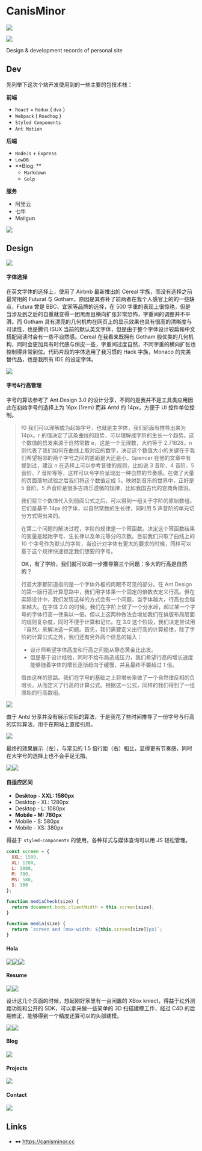 # CanisMinor

![](https://oss.canisminor.cc/2018-08-27-canisminor-l.png)

![](https://img.shields.io/badge/canisminor.cc-online-brightgreen.svg)

Design & development records of personal site

## Dev

先列举下这次个站开发使用到的一些主要的包技术栈：

**前端**

- `React` + `Redux` ( `dva` )
- `Webpack` ( `Roadhog` )
- `Styled Components`
- `Ant Motion`

**后端**

- `NodeJs` + `Express`
- `LowDB`
- **Blog: **
  - `Markdown`
  - `Gulp`

**服务**

- 阿里云
- 七牛
- Mailgun

![](https://oss.canisminor.cc/2018-08-24-cm-1.png)

## Design

![](https://oss.canisminor.cc/2018-08-24-cm-2.png)

#### 字体选择

在英文字体的选择上，使用了 Airbnb 最新推出的 Cereal 字族，而没有选择之前最常用的 Futural 与 Gotham，原因是其弥补了前两者在我个人感官上的的一些缺点，Futura 曾是 BBC、宜家等品牌的选择，在 500 字重的表现上很惊艳，但是当涉及到之后的自重就变得一团黑而且横向扩张非常恐怖，字重间的调整并不平滑。而 Gotham 具有漂亮的几何机构在网页上的显示效果也具有很高的清晰度与可读性，也是腾讯 ISUX 当前的默认英文字体，但是由于整个字体设计较扁和中文搭配阅读时会有一些不自然感。Cereal 在我看来既拥有 Gotham 般优美的几何机构，同时会更加具有时代感与俏皮一些，字重间过度自然，不同字重的横向扩张也控制得非常到位。代码片段的字体选用了我习惯的 Hack 字族，Monaco 的完美替代品，也是我所有 IDE 的设定字体。

![](https://oss.canisminor.cc/2018-08-27-cm-3.png)

#### 字号&行高管理

字号的算法参考了 Ant.Design 3.0 的设计分享，不同的是我并不是工具类应用因此在初始字号的选择上为 16px (1rem) 而非 Antd 的 14px，方便于 UI 控件单位控制。

> f0 我们可以理解成为起始字号，也就是主字体，我们前面有推导出来为 14px。r 的值决定了这条曲线的趋势，可以理解成字阶的生长一个趋势。这个数值的启发来源于自然常数 e，这是一个无理数，大约等于 2.71828。n 则代表了我们如何在曲线上取对应的数字，决定这个数值大小的关键在于我们希望相邻的两个字号之间的差距是大还是小。Spencer 在他的文章中有提到过，建议 n 在选择上可以参考音律的规则，比如说 3 音阶、4 音阶、5 音阶、7 音阶等等，这样可以令字阶呈现出一种自然的节奏感。在做了大量的页面落地试验之后我们将这个数值定成 5。映射到音乐的世界中，正好是 5 音阶。5 声音阶是很多古典乐遵循的规律，比如我国古代的宫商角徵羽。
>
> 我们将三个数值代入到前面公式之后，可以得到一组关于字阶的原始数组。它们是基于 14px 的字体，以自然常数的生长律，同时用 5 声音阶的单元切分方式得出来的。
>
> 在第二个问题的解决过程，字阶的规律是一个幂函数。决定这个幂函数结果的变量是起始字号、生长律以及单元等分的次数。目前我们只取了曲线上的 10 个字号作为默认的字阶，当设计对字体有更大的要求的时候，同样可以基于这个规律快速锁定我们想要的字号。
>
> **OK，有了字阶，我们就可以进一步推导第三个问题：多大的行高是自然的？**
>
> 行高大家都知道指的是一个字体外框的肉眼不可见的部分。在 Ant Design 的第一版行高计算思路中，我们用字体乘一个固定的倍数去定义行高。但在实际设计中，我们发现这样的方式会有一个问题，当字体越大，行高也会越来越大。在字体 2.0 的时候，我们在字阶上做了一个分水岭，超过某一个字号的字体行高一律乘以一倍。但以上这两种做法会增加我们在排版布局层面的规则复杂度，同时不便于计算和记忆。在 3.0 这个阶段，我们决定尝试用『自然』来解决这一问题。首先，我们需要定义出行高的计算规律，除了字阶的计算公式之外，我们还有另外两个信息的输入：
>
> - 设计师希望字体高度和行高之间能从静态黄金比出发。
> - 但是基于设计经验，同时不给布局造成压力，我们希望行高的增长速度能够随着字体的增长逐渐趋向于缓慢，并且最终不要超过 1 倍。
>
> 借由这样的思路。我们在字号的基础之上将增长率做了一个自然律反相的负增长，从而定义了行高的计算公式。根据这一公式，同样的我们得到了一组原始的行高数组。

![](https://oss.canisminor.cc/2018-08-24-cm-4.png)

由于 Antd 分享并没有展示实际的算法，于是我花了些时间推导了一份字号与行高的实际算法，用于在网站上直接引用。

![](https://oss.canisminor.cc/2018-08-24-cm-5.png)

最终的效果展示（左），与常见的 1.5 倍行距（右）相比，显得更有节奏感，同时在大字号的选择上也不会手足无措。

![](https://oss.canisminor.cc/2018-08-24-cm-7.png)![](https://oss.canisminor.cc/2018-08-24-cm-6.png)

#### 自适应区间

- **Desktop - XXL: 1580px**
- Desktop - XL: 1280px
- Desktop - L: 1080px
- **Mobile - M: 780px**
- Mobile - S: 580px
- Mobile - XS: 380px

得益于 `styled-components` 的使用，各种样式与媒体查询可以用 JS 轻松管理。

```js
const screen = {
  XXL: 1580,
  XL: 1280,
  L: 1080,
  M: 780,
  MS: 580,
  S: 380
};

function mediaCheck(size) {
  return document.body.clientWidth > this.screen[size];
}

function media(size) {
  return `screen and (max-width: ${this.screen[size]}px)`;
}
```

#### Hola

![](https://oss.canisminor.cc/2018-08-27-cm-7.png)![](https://oss.canisminor.cc/2018-08-27-cm-8.png)![](https://oss.canisminor.cc/2018-08-27-cm-9.png)

#### Resume

![](https://oss.canisminor.cc/2018-08-27-cm-10.png)![](https://oss.canisminor.cc/2018-08-27-cm-10-2.png)

设计这几个页面的时候，想起刚好家里有一台闲置的 XBox kniect，得益于红外测距功能和公开的 SDK，可以拿来做一些简单的 3D 扫描建模工作，经过 C4D 的后期修正，能够得到一个精度还算可以的头部建模。

![](https://oss.canisminor.cc/2018-08-27-cm-13.png)![](https://oss.canisminor.cc/2018-08-27-cm-12.png)

#### Blog

![](https://oss.canisminor.cc/2018-08-27-cm-14.png)

#### Projects

![](https://oss.canisminor.cc/2018-08-27-cm-15.png)

#### Contact

![](https://oss.canisminor.cc/2018-08-27-cm-16.png)

## Links

- 🕶 <https://canisminor.cc>
